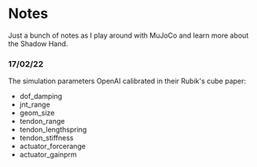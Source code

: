 # Notes

Just a bunch of notes as I play around with MuJoCo and learn more about the Shadow Hand.

### 17/02/22

The simulation parameters OpenAI calibrated in their Rubik's cube paper:

* dof_damping
* jnt_range
* geom_size
* tendon_range
* tendon_lengthspring
* tendon_stiffness
* actuator_forcerange
* actuator_gainprm
